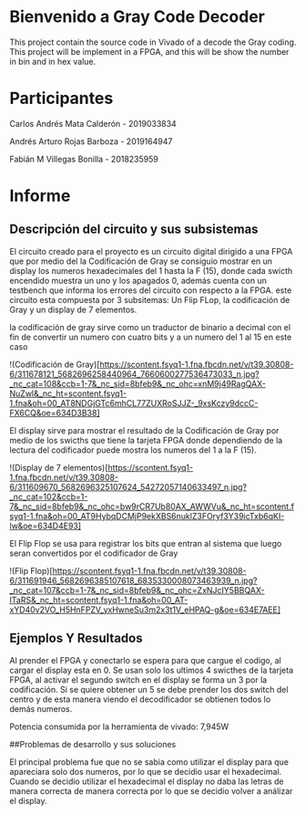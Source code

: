 # Bienvenido a Gray Code Decoder

This project contain the source code in Vivado of a decode the Gray coding. 
This project will be implement in a FPGA, 
and this will be show the number in bin and in hex value.

# Participantes

Carlos Andrés Mata Calderón - 2019033834

Andrés Arturo Rojas Barboza - 2019164947

Fabián M Villegas Bonilla - 2018235959


# Informe 

## Descripción del circuito y sus subsistemas

El circuito creado para el proyecto es un circuito digital dirigido a una FPGA que por medio del la Codificación de Gray se consiguio mostrar en un display los numeros hexadecimales del 1 hasta la F (15), donde cada swicth encendido muestra un uno y los apagados 0, además cuenta con un testbench que informa los errores del circuito con respecto a la FPGA. este circuito esta compuesta por 3 subsitemas: Un Flip FLop, la codificación de Gray y un display de 7 elementos.

la codificación de gray sirve como un traductor de binario a decimal con el fin de convertir un numero con cuatro bits y a un numero del 1 al 15 en este caso

!(Codificación de Gray)[https://scontent.fsyq1-1.fna.fbcdn.net/v/t39.30808-6/311678121_5682696258440964_7660600277536473033_n.jpg?_nc_cat=108&ccb=1-7&_nc_sid=8bfeb9&_nc_ohc=xnM9j49RagQAX-NuZwl&_nc_ht=scontent.fsyq1-1.fna&oh=00_AT8NDGjGTc6mhCL77ZUXRoSJJZ-_9xsKczy9dccC-FX6CQ&oe=634D3B38]

El display sirve para mostrar el resultado de la Codificación de Gray por medio de los swicths que tiene la tarjeta FPGA donde dependiendo de la lectura del codificador puede mostra los numeros del 1 a la F (15).

!(Display de 7 elementos)[https://scontent.fsyq1-1.fna.fbcdn.net/v/t39.30808-6/311609670_5682696325107624_54272057140633497_n.jpg?_nc_cat=102&ccb=1-7&_nc_sid=8bfeb9&_nc_ohc=bw9rCR7Ub80AX_AWWVu&_nc_ht=scontent.fsyq1-1.fna&oh=00_AT9HybqDCMjP9ekXBS6nuklZ3FOryf3Y39icTxb6qKI-lw&oe=634D4E93]

El Flip Flop se usa para registrar los bits que entran al sistema que luego seran convertidos por el codificador de Gray

!(Flip Flop)[https://scontent.fsyq1-1.fna.fbcdn.net/v/t39.30808-6/311691946_5682696385107618_6835330008073463939_n.jpg?_nc_cat=107&ccb=1-7&_nc_sid=8bfeb9&_nc_ohc=ZxNJcIY5BBQAX-ITaRS&_nc_ht=scontent.fsyq1-1.fna&oh=00_AT-xYD40v2VO_H5HnFPZV_yxHwneSu3m2x3t1V_eHPAQ-g&oe=634E7AEE]

## Ejemplos Y Resultados

Al prender el FPGA y conectarlo se espera para que cargue el codigo, al cargar el display esta en 0. Se usan solo los ultimos 4 swicthes de la tarjeta FPGA, al activar el segundo switch en el display se forma un 3 por la codificación. Si se quiere obtener un 5 se debe prender los dos switch del centro y de esta manera viendo el decodificador se obtienen todos lo demás numeros.

Potencia consumida por la herramienta de vivado: 7,945W
 
 ##Problemas de desarrollo y sus soluciones
 
El principal problema fue que no se sabia como utilizar el display para que apareciara solo dos numeros, por lo que se decidio usar el hexadecimal. Cuando se decidio utilizar el hexadecimal el display no daba las letras de manera correcta de manera correcta por lo que se decidio volver a análizar el display.
